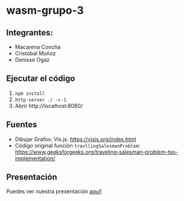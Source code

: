 # wasm-grupo-3

## Integrantes: 

- Macarena Concha
- Cristóbal Muñoz
- Denisse Ogaz

## Ejecutar el código

1. `npm install`
2. `http-server ./ -c-1`
3. Abrir http://localhost:8080/

## Fuentes

* Dibujar Grafos: Vis.js. https://visjs.org/index.html
* Código original función `travllingSalesmanProblem`: https://www.geeksforgeeks.org/traveling-salesman-problem-tsp-implementation/

## Presentación
Puedes ver nuestra presentación [aquí!](https://docs.google.com/presentation/d/126efw1Up52uoHp9oDqMwFKp_uSlxbWTyBZKIOhilDR0/edit?usp=sharing)
